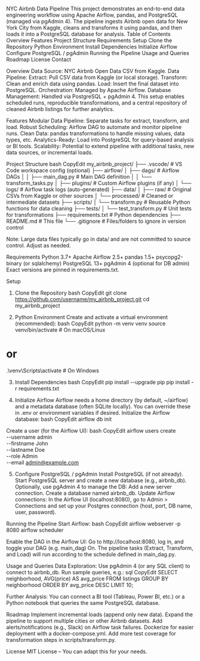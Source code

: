 NYC Airbnb Data Pipeline
This project demonstrates an end-to-end data engineering workflow using Apache Airflow, pandas, and PostgreSQL (managed via pgAdmin 4). The pipeline ingests Airbnb open data for New York City from Kaggle, cleans and transforms it using pandas, and then loads it into a PostgreSQL database for analysis.
Table of Contents
Overview
Features
Project Structure
Requirements
Setup
Clone the Repository
Python Environment
Install Dependencies
Initialize Airflow
Configure PostgreSQL / pgAdmin
Running the Pipeline
Usage and Queries
Roadmap
License
Contact

Overview
Data Source: NYC Airbnb Open Data CSV from Kaggle.
Data Pipeline:
Extract: Pull CSV data from Kaggle (or local storage).
Transform: Clean and enrich data using pandas.
Load: Insert the final dataset into PostgreSQL.
Orchestration: Managed by Apache Airflow.
Database Management: Handled via PostgreSQL + pgAdmin 4.
This setup enables scheduled runs, reproducible transformations, and a central repository of cleaned Airbnb listings for further analytics.

Features
Modular Data Pipeline: Separate tasks for extract, transform, and load.
Robust Scheduling: Airflow DAG to automate and monitor pipeline runs.
Clean Data: pandas transformations to handle missing values, data types, etc.
Analytics-Ready: Load into PostgreSQL for query-based analysis or BI tools.
Scalability: Potential to extend pipeline with additional tasks, new data sources, or incremental loads.

Project Structure
bash
CopyEdit
my_airbnb_project/
├── .vscode/            # VS Code workspace config (optional)
├── airflow/
│   ├── dags/           # Airflow DAGs
│   │   ├── main_dag.py # Main DAG definition
│   │   └── transform_tasks.py
│   ├── plugins/        # Custom Airflow plugins (if any)
│   └── logs/           # Airflow task logs (auto-generated)
├── data/
│   ├── raw/            # Original CSVs from Kaggle or other sources
│   └── processed/      # Cleaned or intermediate datasets
├── scripts/
│   └── transform.py    # Reusable Python functions for data cleaning
├── tests/
│   └── test_transform.py # Unit tests for transformations
├── requirements.txt    # Python dependencies
├── README.md           # This file
└── .gitignore          # Files/folders to ignore in version control

Note: Large data files typically go in data/ and are not committed to source control. Adjust as needed.

Requirements
Python 3.7+
Apache Airflow 2.5+
pandas 1.5+
psycopg2-binary (or sqlalchemy)
PostgreSQL 13+
pgAdmin 4 (optional for DB admin)
Exact versions are pinned in requirements.txt.

Setup
1. Clone the Repository
bash
CopyEdit
git clone https://github.com/username/my_airbnb_project.git
cd my_airbnb_project

2. Python Environment
Create and activate a virtual environment (recommended):
bash
CopyEdit
python -m venv venv
source venv/bin/activate   # On macOS/Linux
# or
.\venv\Scripts\activate    # On Windows

3. Install Dependencies
bash
CopyEdit
pip install --upgrade pip
pip install -r requirements.txt

4. Initialize Airflow
Airflow needs a home directory (by default, ~/airflow) and a metadata database (often SQLite locally). You can override these in .env or environment variables if desired.
Initialize the Airflow database:
bash
CopyEdit
airflow db init


Create a user (for the Airflow UI):
bash
CopyEdit
airflow users create \
    --username admin \
    --firstname John \
    --lastname Doe \
    --role Admin \
    --email admin@example.com


5. Configure PostgreSQL / pgAdmin
Install PostgreSQL (if not already).
Start PostgreSQL server and create a new database (e.g., airbnb_db).
Optionally, use pgAdmin 4 to manage the DB:
Add a new server connection.
Create a database named airbnb_db.
Update Airflow connections:
In the Airflow UI (localhost:8080), go to Admin > Connections and set up your Postgres connection (host, port, DB name, user, password).

Running the Pipeline
Start Airflow:
bash
CopyEdit
airflow webserver -p 8080
airflow scheduler


Enable the DAG in the Airflow UI:
Go to http://localhost:8080, log in, and toggle your DAG (e.g. main_dag) On.
The pipeline tasks (Extract, Transform, and Load) will run according to the schedule defined in main_dag.py.

Usage and Queries
Data Exploration:
Use pgAdmin 4 (or any SQL client) to connect to airbnb_db.
Run sample queries, e.g.:
sql
CopyEdit
SELECT neighborhood, AVG(price) AS avg_price
FROM listings
GROUP BY neighborhood
ORDER BY avg_price DESC
LIMIT 10;


Further Analysis:
You can connect a BI tool (Tableau, Power BI, etc.) or a Python notebook that queries the same PostgreSQL database.

Roadmap
Implement incremental loads (append only new data).
Expand the pipeline to support multiple cities or other Airbnb datasets.
Add alerts/notifications (e.g., Slack) on Airflow task failures.
Dockerize for easier deployment with a docker-compose.yml.
Add more test coverage for transformation steps in scripts/transform.py.

License
MIT License – You can adapt this for your needs.

